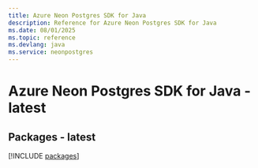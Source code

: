 ```yaml
---
title: Azure Neon Postgres SDK for Java
description: Reference for Azure Neon Postgres SDK for Java
ms.date: 08/01/2025
ms.topic: reference
ms.devlang: java
ms.service: neonpostgres
---
```

# Azure Neon Postgres SDK for Java - latest
## Packages - latest
[!INCLUDE [packages](neon-postgres-index.md)]